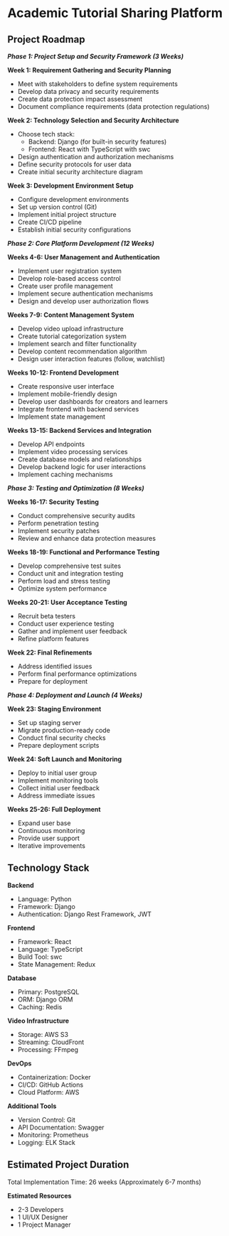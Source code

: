 # Academic Tutorial Sharing Platform

## Project Roadmap

***Phase 1: Project Setup and Security Framework (3 Weeks)***

**Week 1: Requirement Gathering and Security Planning**
- Meet with stakeholders to define system requirements
- Develop data privacy and security requirements
- Create data protection impact assessment
- Document compliance requirements (data protection regulations)

**Week 2: Technology Selection and Security Architecture**
- Choose tech stack:
  - Backend: Django (for built-in security features)
  - Frontend: React with TypeScript with swc
- Design authentication and authorization mechanisms
- Define security protocols for user data
- Create initial security architecture diagram

**Week 3: Development Environment Setup**
- Configure development environments
- Set up version control (Git)
- Implement initial project structure
- Create CI/CD pipeline
- Establish initial security configurations

***Phase 2: Core Platform Development (12 Weeks)***

**Weeks 4-6: User Management and Authentication**
- Implement user registration system
- Develop role-based access control
- Create user profile management
- Implement secure authentication mechanisms
- Design and develop user authorization flows

**Weeks 7-9: Content Management System**
- Develop video upload infrastructure
- Create tutorial categorization system
- Implement search and filter functionality
- Develop content recommendation algorithm
- Design user interaction features (follow, watchlist)

**Weeks 10-12: Frontend Development**
- Create responsive user interface
- Implement mobile-friendly design
- Develop user dashboards for creators and learners
- Integrate frontend with backend services
- Implement state management

**Weeks 13-15: Backend Services and Integration**
- Develop API endpoints
- Implement video processing services
- Create database models and relationships
- Develop backend logic for user interactions
- Implement caching mechanisms

***Phase 3: Testing and Optimization (8 Weeks)***

**Weeks 16-17: Security Testing**
- Conduct comprehensive security audits
- Perform penetration testing
- Implement security patches
- Review and enhance data protection measures

**Weeks 18-19: Functional and Performance Testing**
- Develop comprehensive test suites
- Conduct unit and integration testing
- Perform load and stress testing
- Optimize system performance

**Weeks 20-21: User Acceptance Testing**
- Recruit beta testers
- Conduct user experience testing
- Gather and implement user feedback
- Refine platform features

**Week 22: Final Refinements**
- Address identified issues
- Perform final performance optimizations
- Prepare for deployment

***Phase 4: Deployment and Launch (4 Weeks)***

**Week 23: Staging Environment**
- Set up staging server
- Migrate production-ready code
- Conduct final security checks
- Prepare deployment scripts

**Week 24: Soft Launch and Monitoring**
- Deploy to initial user group
- Implement monitoring tools
- Collect initial user feedback
- Address immediate issues

**Weeks 25-26: Full Deployment**
- Expand user base
- Continuous monitoring
- Provide user support
- Iterative improvements

## Technology Stack

**Backend**
- Language: Python
- Framework: Django
- Authentication: Django Rest Framework, JWT

**Frontend**
- Framework: React
- Language: TypeScript
- Build Tool: swc
- State Management: Redux

**Database**
- Primary: PostgreSQL
- ORM: Django ORM
- Caching: Redis

**Video Infrastructure**
- Storage: AWS S3
- Streaming: CloudFront
- Processing: FFmpeg

**DevOps**
- Containerization: Docker
- CI/CD: GitHub Actions
- Cloud Platform: AWS

**Additional Tools**
- Version Control: Git
- API Documentation: Swagger
- Monitoring: Prometheus
- Logging: ELK Stack

## Estimated Project Duration
Total Implementation Time: 26 weeks (Approximately 6-7 months)

**Estimated Resources**
- 2-3 Developers
- 1 UI/UX Designer
- 1 Project Manager
